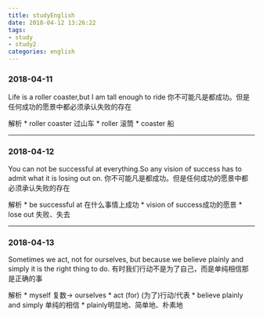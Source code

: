 ```yaml
---
title: studyEnglish
date: 2018-04-12 13:26:22
tags:
- study
- study2
categories: english
---
```


### 2018-04-11
Life is a roller coaster,but I am tall enough to ride
你不可能凡是都成功。但是任何成功的愿景中都必须承认失败的存在

解析
	* roller coaster 过山车
	* roller 滚筒
	* coaster 船
	
---
	
### 2018-04-12
You can not be successful at everything.So any vision of success has to admit what it is losing out on. 
你不可能凡是都成功。但是任何成功的愿景中都必须承认失败的存在

解析
	* be successful at 在什么事情上成功
	* vision of success成功的愿景
	* lose out 失败、失去
	
---


### 2018-04-13 
Sometimes we act, not for ourselves, but because we believe plainly and simply it is the right thing to do.
有时我们行动不是为了自己，而是单纯相信那是正确的事

解析
	* myself 复数-> ourselves
	* act (for)  (为了)行动/代表
	* believe plainly and simply  单纯的相信
	* plainly明显地、简单地、朴素地


